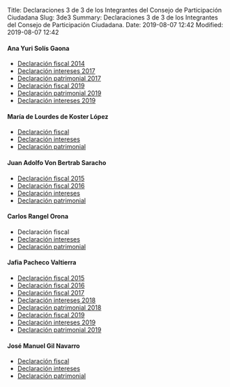 Title: Declaraciones 3 de 3 de los Integrantes del Consejo de Participación Ciudadana
Slug: 3de3
Summary: Declaraciones 3 de 3 de los Integrantes del Consejo de Participación Ciudadana.
Date: 2019-08-07 12:42
Modified: 2019-08-07 12:42


#### Ana Yuri Solís Gaona

* [Declaración fiscal 2014](ana-yuri-solis-gaona-2014-fiscal.pdf)
* [Declaración intereses 2017](ana-yuri-solis-gaona-2017-intereses.pdf)
* [Declaración patrimonial 2017](ana-yuri-solis-gaona-2017-patrimonial.pdf)
* [Declaración fiscal 2019](ana-yuri-solis-gaona-2019-fiscal.pdf)
* [Declaración patrimonial 2019](ana-yuri-solis-gaona-2019-patrimonial.pdf)
* [Declaración intereses 2019](ana-yuri-solis-gaona-2019-intereses.pdf)

#### María de Lourdes de Koster López

* [Declaración fiscal](maria-de-lourdes-de-koster-lopez-2017-fiscal.pdf)
* [Declaración intereses](maria-de-lourdes-de-koster-lopez-2017-intereses.pdf)
* [Declaración patrimonial](maria-de-lourdes-de-koster-lopez-2017-patrimonial.pdf)

#### Juan Adolfo Von Bertrab Saracho

* [Declaración fiscal 2015](juan-adolfo-bon-bertrab-saracho-2015-fiscal.pdf)
* [Declaración fiscal 2016](juan-adolfo-bon-bertrab-saracho-2016-fiscal.pdf)
* [Declaración intereses](juan-adolfo-bon-bertrab-saracho-2017-intereses.pdf)
* [Declaración patrimonial](juan-adolfo-bon-bertrab-saracho-2017-patrimonial.pdf)

#### Carlos Rangel Orona

* Declaración fiscal
* [Declaración intereses](carlos-rangel-orona-2017-intereses.pdf)
* [Declaración patrimonial](carlos-rangel-orona-2017-patrimonial.pdf)

#### Jafia Pacheco Valtierra

* [Declaración fiscal 2015](jafia-pacheco-valtierra-2015-fiscal.pdf)
* [Declaración fiscal 2016](jafia-pacheco-valtierra-2016-fiscal.pdf)
* [Declaración fiscal 2017](jafia-pacheco-valtierra-2017-fiscal.pdf)
* [Declaración intereses 2018](jafia-pacheco-valtierra-2018-intereses.pdf)
* [Declaración patrimonial 2018](jafia-pacheco-valtierra-2018-patrimonial.pdf)
* [Declaración fiscal 2019](jafia-pacheco-valtierra-2019-fiscal.pdf)
* [Declaración intereses 2019](jafia-pacheco-valtierra-2019-intereses.pdf)
* [Declaración patrimonial 2019](jafia-pacheco-valtierra-2019-patrimonial.pdf)

#### José Manuel Gil Navarro

* [Declaración fiscal](jose-manuel-gil-navarro-2017-fiscal.pdf)
* [Declaración intereses](jose-manuel-gil-navarro-2017-intereses.pdf)
* [Declaración patrimonial](jose-manuel-gil-navarro-2017-patrimonial.pdf)

